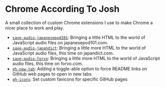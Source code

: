# Chrome According To Josh

A small collection of custom Chrome extensions I use to make Chrome a nicer place to work and play.

* [`save-audio-japanesepod101`](https://github.com/jhunschejones/Chrome-According-To-Josh/tree/main/save-audio-japanesepod101): Bringing a little HTML to the world of JavaScript audio files on japanesepod101.com.
* [`save-audio-japandict`](https://github.com/jhunschejones/Chrome-According-To-Josh/tree/main/save-audio-japandict): Bringing a little more HTML to the world of JavaScript audio files, this time on japandict.com.
* [`save-audio-forvo`](https://github.com/jhunschejones/Chrome-According-To-Josh/tree/main/save-audio-forvo): Bringing a little more HTML to the world of JavaScript audio files, this time on forvo.com.
* [`gh-new-tab`](https://github.com/jhunschejones/Chrome-According-To-Josh/tree/main/gh-new-tab): Adding a toggle-able option to force README links on GitHub web pages to open in new tabs
* [`gh-icons`](https://github.com/jhunschejones/Chrome-According-To-Josh/tree/main/gh-icons): Set custom favicons for specific GitHub pages
